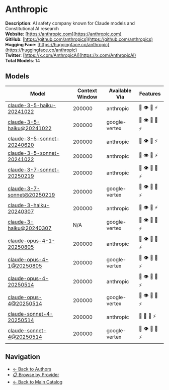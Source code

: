 # Anthropic

**Description**: AI safety company known for Claude models and Constitutional AI research  
**Website**: [https://anthropic.com](https://anthropic.com)  
**GitHub**: [https://github.com/anthropics](https://github.com/anthropics)  
**Hugging Face**: [https://huggingface.co/anthropic](https://huggingface.co/anthropic)  
**Twitter**: [https://x.com/AnthropicAI](https://x.com/AnthropicAI)  
**Total Models**: 14

## Models

| Model | Context Window | Available Via | Features |
|-------|----------------|---------------|----------|
| [claude-3-5-haiku-20241022](./models/claude-3-5-haiku-20241022.md) | 200000 | anthropic | <span title="Text Processing">📝</span> <span title="Vision/Image Input">👁️</span> <span title="Tool Calling">🔧</span> <span title="Response Streaming">⚡</span> |
| [claude-3-5-haiku@20241022](./models/claude-3-5-haiku@20241022.md) | 200000 | google-vertex | <span title="Text Processing">📝</span> <span title="Vision/Image Input">👁️</span> <span title="Tool Calling">🔧</span> <span title="Advanced Reasoning">🧠</span> <span title="Response Streaming">⚡</span> |
| [claude-3-5-sonnet-20240620](./models/claude-3-5-sonnet-20240620.md) | 200000 | anthropic | <span title="Text Processing">📝</span> <span title="Vision/Image Input">👁️</span> <span title="Tool Calling">🔧</span> <span title="Response Streaming">⚡</span> |
| [claude-3-5-sonnet-20241022](./models/claude-3-5-sonnet-20241022.md) | 200000 | anthropic | <span title="Text Processing">📝</span> <span title="Vision/Image Input">👁️</span> <span title="Tool Calling">🔧</span> <span title="Response Streaming">⚡</span> |
| [claude-3-7-sonnet-20250219](./models/claude-3-7-sonnet-20250219.md) | 200000 | anthropic | <span title="Text Processing">📝</span> <span title="Vision/Image Input">👁️</span> <span title="Tool Calling">🔧</span> <span title="Advanced Reasoning">🧠</span> <span title="Response Streaming">⚡</span> |
| [claude-3-7-sonnet@20250219](./models/claude-3-7-sonnet@20250219.md) | 200000 | google-vertex | <span title="Text Processing">📝</span> <span title="Vision/Image Input">👁️</span> <span title="Tool Calling">🔧</span> <span title="Advanced Reasoning">🧠</span> <span title="Response Streaming">⚡</span> |
| [claude-3-haiku-20240307](./models/claude-3-haiku-20240307.md) | 200000 | anthropic | <span title="Text Processing">📝</span> <span title="Vision/Image Input">👁️</span> <span title="Tool Calling">🔧</span> <span title="Response Streaming">⚡</span> |
| [claude-3-haiku@20240307](./models/claude-3-haiku@20240307.md) | N/A | google-vertex | <span title="Text Processing">📝</span> <span title="Vision/Image Input">👁️</span> <span title="Tool Calling">🔧</span> <span title="Advanced Reasoning">🧠</span> <span title="Response Streaming">⚡</span> |
| [claude-opus-4-1-20250805](./models/claude-opus-4-1-20250805.md) | 200000 | anthropic | <span title="Text Processing">📝</span> <span title="Vision/Image Input">👁️</span> <span title="Tool Calling">🔧</span> <span title="Advanced Reasoning">🧠</span> <span title="Response Streaming">⚡</span> |
| [claude-opus-4-1@20250805](./models/claude-opus-4-1@20250805.md) | 200000 | google-vertex | <span title="Text Processing">📝</span> <span title="Vision/Image Input">👁️</span> <span title="Tool Calling">🔧</span> <span title="Advanced Reasoning">🧠</span> <span title="Response Streaming">⚡</span> |
| [claude-opus-4-20250514](./models/claude-opus-4-20250514.md) | 200000 | anthropic | <span title="Text Processing">📝</span> <span title="Vision/Image Input">👁️</span> <span title="Tool Calling">🔧</span> <span title="Advanced Reasoning">🧠</span> <span title="Response Streaming">⚡</span> |
| [claude-opus-4@20250514](./models/claude-opus-4@20250514.md) | 200000 | google-vertex | <span title="Text Processing">📝</span> <span title="Vision/Image Input">👁️</span> <span title="Tool Calling">🔧</span> <span title="Advanced Reasoning">🧠</span> <span title="Response Streaming">⚡</span> |
| [claude-sonnet-4-20250514](./models/claude-sonnet-4-20250514.md) | 200000 | anthropic | <span title="Text Processing">📝</span> <span title="Tool Calling">🔧</span> <span title="Advanced Reasoning">🧠</span> <span title="Response Streaming">⚡</span> |
| [claude-sonnet-4@20250514](./models/claude-sonnet-4@20250514.md) | 200000 | google-vertex | <span title="Text Processing">📝</span> <span title="Vision/Image Input">👁️</span> <span title="Tool Calling">🔧</span> <span title="Advanced Reasoning">🧠</span> <span title="Response Streaming">⚡</span> |

## Navigation

- [← Back to Authors](../README.md)
- [📋 Browse by Provider](../../providers/README.md)
- [← Back to Main Catalog](../../README.md)

